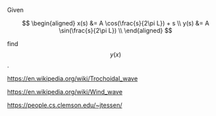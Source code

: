 Given

$$
\begin{aligned}
  x(s) &= A \cos(\frac{s}{2\pi L}) + s \\
  y(s) &= A \sin(\frac{s}{2\pi L}) \\
\end{aligned}
$$

find $$y(x)$$.

https://en.wikipedia.org/wiki/Trochoidal_wave

https://en.wikipedia.org/wiki/Wind_wave

https://people.cs.clemson.edu/~jtessen/
